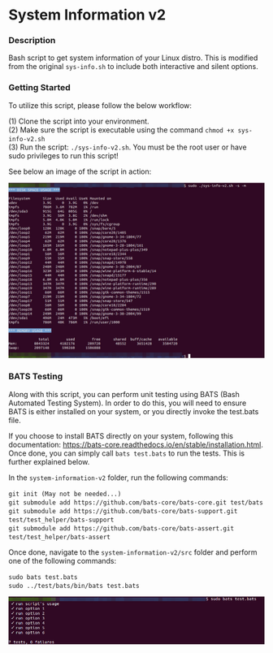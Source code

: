 # System Information v2

### Description
Bash script to get system information of your Linux distro. This is modified from the original `sys-info.sh` to include both interactive and silent options.

### Getting Started
To utilize this script, please follow the below workflow:

(1) Clone the script into your environment.\
(2) Make sure the script is executable using the command `chmod +x sys-info-v2.sh`\
(3) Run the script: `./sys-info-v2.sh`. You must be the root user or have sudo privileges to run this script!

See below an image of the script in action:

![Image of System information](https://github.com/markusewalker/Misc-Bash-Scripts/blob/master/system-information-v2/sys-info-v2.jpg)

### BATS Testing
Along with this script, you can perform unit testing using BATS (Bash Automated Testing System). In order to do this, you will need to ensure BATS is either installed on your system, or you directly invoke the test.bats file.

If you choose to install BATS directly on your system, following this documentation: https://bats-core.readthedocs.io/en/stable/installation.html. Once done, you can simply call `bats test.bats` to run the tests. This is further explained below.

In the `system-information-v2` folder, run the following commands:

`git init (May not be needed...)` \
`git submodule add https://github.com/bats-core/bats-core.git test/bats` \
`git submodule add https://github.com/bats-core/bats-support.git test/test_helper/bats-support` \
`git submodule add https://github.com/bats-core/bats-assert.git test/test_helper/bats-assert`

Once done, navigate to the `system-information-v2/src` folder and perform one of the following commands:

`sudo bats test.bats` \
`sudo ../test/bats/bin/bats test.bats`

![BATS Testing Result](https://github.com/markusewalker/Misc-Bash-Scripts/blob/master/system-information-v2/bats.jpg)
